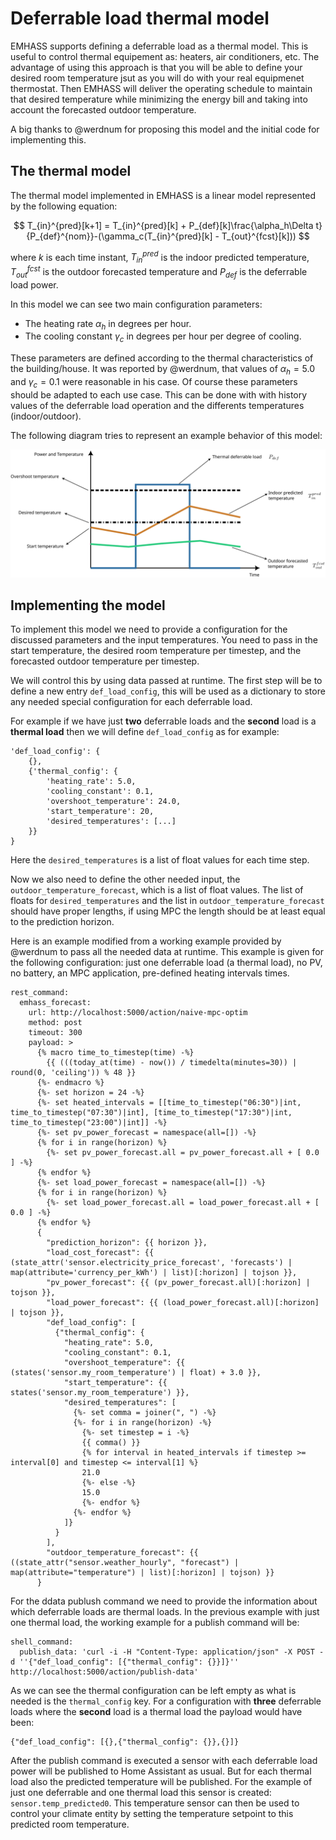# Deferrable load thermal model

EMHASS supports defining a deferrable load as a thermal model.
This is useful to control thermal equipement as: heaters, air conditioners, etc.
The advantage of using this approach is that you will be able to define your desired room temperature jsut as you will do with your real equipmenet thermostat.
Then EMHASS will deliver the operating schedule to maintain that desired temperature while minimizing the energy bill and taking into account the forecasted outdoor temperature.

A big thanks to @werdnum for proposing this model and the initial code for implementing this.

## The thermal model

The thermal model implemented in EMHASS is a linear model represented by the following equation:

$$
    T_{in}^{pred}[k+1] = T_{in}^{pred}[k] + P_{def}[k]\frac{\alpha_h\Delta t}{P_{def}^{nom}}-(\gamma_c(T_{in}^{pred}[k] - T_{out}^{fcst}[k]))
$$

where $k$ is each time instant, $T_{in}^{pred}$ is the indoor predicted temperature, $T_{out}^{fcst}$ is the outdoor forecasted temperature and $P_{def}$ is the deferrable load power.

In this model we can see two main configuration parameters:
- The heating rate $\alpha_h$ in degrees per hour.
- The cooling constant $\gamma_c$ in degrees per hour per degree of cooling.

These parameters are defined according to the thermal characteristics of the building/house.
It was reported by @werdnum, that values of $\alpha_h=5.0$ and $\gamma_c=0.1$ were reasonable in his case. 
Of course these parameters should be adapted to each use case. This can be done with with history values of the deferrable load operation and the differents temperatures (indoor/outdoor).

The following diagram tries to represent an example behavior of this model:

![](./images/thermal_load_diagram.svg)

## Implementing the model

To implement this model we need to provide a configuration for the discussed parameters and the input temperatures. You need to pass in the start temperature, the desired room temperature per timestep, and the forecasted outdoor temperature per timestep.

We will control this by using data passed at runtime.
The first step will be to define a new entry `def_load_config`, this will be used as a dictionary to store any needed special configuration for each deferrable load.

For example if we have just **two** deferrable loads and the **second** load is a **thermal load** then we will define `def_load_config` as for example:
```
'def_load_config': {
    {},
    {'thermal_config': {
        'heating_rate': 5.0,
        'cooling_constant': 0.1,
        'overshoot_temperature': 24.0,
        'start_temperature': 20,
        'desired_temperatures': [...]
    }}
}
```

Here the `desired_temperatures` is a list of float values for each time step.

Now we also need to define the other needed input, the `outdoor_temperature_forecast`, which is a list of float values. The list of floats for `desired_temperatures` and the list in `outdoor_temperature_forecast` should have proper lengths, if using MPC the length should be at least equal to the prediction horizon.

Here is an example modified from a working example provided by @werdnum to pass all the needed data at runtime.
This example is given for the following configuration: just one deferrable load (a thermal load), no PV, no battery, an MPC application, pre-defined heating intervals times. 

```
rest_command:
  emhass_forecast:
    url: http://localhost:5000/action/naive-mpc-optim
    method: post
    timeout: 300
    payload: >
      {% macro time_to_timestep(time) -%}
        {{ (((today_at(time) - now()) / timedelta(minutes=30)) | round(0, 'ceiling')) % 48 }}
      {%- endmacro %}
      {%- set horizon = 24 -%}
      {%- set heated_intervals = [[time_to_timestep("06:30")|int, time_to_timestep("07:30")|int], [time_to_timestep("17:30")|int, time_to_timestep("23:00")|int]] -%}
      {%- set pv_power_forecast = namespace(all=[]) -%}
      {% for i in range(horizon) %}
        {%- set pv_power_forecast.all = pv_power_forecast.all + [ 0.0 ] -%}
      {% endfor %}
      {%- set load_power_forecast = namespace(all=[]) -%}
      {% for i in range(horizon) %}
        {%- set load_power_forecast.all = load_power_forecast.all + [ 0.0 ] -%}
      {% endfor %}
      {
        "prediction_horizon": {{ horizon }},
        "load_cost_forecast": {{ (state_attr('sensor.electricity_price_forecast', 'forecasts') | map(attribute='currency_per_kWh') | list)[:horizon] | tojson }},
        "pv_power_forecast": {{ (pv_power_forecast.all)[:horizon] | tojson }},
        "load_power_forecast": {{ (load_power_forecast.all)[:horizon] | tojson }},
        "def_load_config": [
          {"thermal_config": {
            "heating_rate": 5.0,
            "cooling_constant": 0.1,
            "overshoot_temperature": {{ (states('sensor.my_room_temperature') | float) + 3.0 }},
            "start_temperature": {{ states('sensor.my_room_temperature') }},
            "desired_temperatures": [
              {%- set comma = joiner(", ") -%}
              {%- for i in range(horizon) -%}
                {%- set timestep = i -%}
                {{ comma() }}
                {% for interval in heated_intervals if timestep >= interval[0] and timestep <= interval[1] %}
                21.0
                {%- else -%}
                15.0
                {%- endfor %}
              {%- endfor %}
            ]}
          }
        ],
        "outdoor_temperature_forecast": {{ ((state_attr("sensor.weather_hourly", "forecast") | map(attribute="temperature") | list)[:horizon] | tojson) }}
      }
```

For the ddata publush command we need to provide the information about which deferrable loads are thermal loads.
In the previous example with just one thermal load, the working example for a publish command will be:
```
shell_command:
  publish_data: 'curl -i -H "Content-Type: application/json" -X POST -d ''{"def_load_config": [{"thermal_config": {}}]}'' http://localhost:5000/action/publish-data'
```
As we can see the thermal configuration can be left empty as what is needed is the `thermal_config` key.
For a configuration with **three** deferrable loads where the **second** load is a thermal load the payload would have been:
```
{"def_load_config": [{},{"thermal_config": {}},{}]}
```

After the publish command is executed a sensor with each deferrable load power will be published to Home Assistant as usual.
But for each thermal load also the predicted temperature will be published. For the example of just one deferrable and one thermal load this sensor is created: `sensor.temp_predicted0`.
This temperature sensor can then be used to control your climate entity by setting the temperature setpoint to this predicted room temperature.